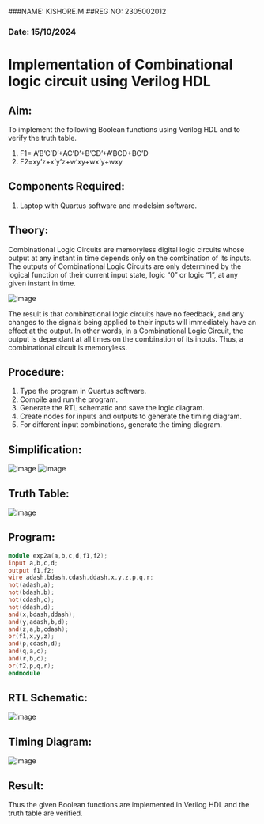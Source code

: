 ###NAME: KISHORE.M
##REG NO: 2305002012
### Date: 15/10/2024 
# Implementation of Combinational logic circuit using Verilog HDL
## Aim:
To implement the following Boolean functions using Verilog HDL and to verify the truth table.
1. F1= A’B’C’D’+AC’D’+B’CD’+A’BCD+BC’D
2. F2=xy’z+x’y’z+w’xy+wx’y+wxy

## Components Required:
1.	Laptop with Quartus software and modelsim software.

## Theory:
Combinational Logic Circuits are memoryless digital logic circuits whose output at any instant in time depends only on the combination of its inputs.
The outputs of Combinational Logic Circuits are only determined by the logical function of their current input state, logic “0” or logic “1”, at any given instant in time.

![image](https://github.com/rvinifa/ex.2/assets/133735746/949815d3-0912-49c7-81c0-eea1c148d48e)

The result is that combinational logic circuits have no feedback, and any changes to the signals being applied to their inputs will immediately have an effect at the output. In other words, in a Combinational Logic Circuit, the output is dependant at all times on the combination of its inputs. Thus, a combinational circuit is memoryless.

## Procedure:
1.	Type the program in Quartus software.
2.	Compile and run the program.
3.	Generate the RTL schematic and save the logic diagram.
4.	Create nodes for inputs and outputs to generate the timing diagram.
5.	For different input combinations, generate the timing diagram.

## Simplification:
![image](https://github.com/RahulM2005R/Implementation-of-Combinational-logic-circuit-using-Verilog-HDL/assets/166299886/56c66f4c-f544-4cf7-b670-0ad7f447face)
![image](https://github.com/RahulM2005R/Implementation-of-Combinational-logic-circuit-using-Verilog-HDL/assets/166299886/90b6b7aa-8089-4c59-a99c-7503c4882118)


## Truth Table:
![image](https://github.com/RahulM2005R/Implementation-of-Combinational-logic-circuit-using-Verilog-HDL/assets/166299886/d631d2c1-ae69-474d-b6fc-9e11f1b0d015)

## Program:
```verilog
module exp2a(a,b,c,d,f1,f2);
input a,b,c,d;
output f1,f2;
wire adash,bdash,cdash,ddash,x,y,z,p,q,r;
not(adash,a);
not(bdash,b);
not(cdash,c);
not(ddash,d);
and(x,bdash,ddash);
and(y,adash,b,d);
and(z,a,b,cdash);
or(f1,x,y,z);
and(p,cdash,d);
and(q,a,c);
and(r,b,c);
or(f2,p,q,r);
endmodule
```

## RTL Schematic:
![image](https://github.com/RahulMR2005/ex.2/assets/145525365/0f574b7b-dc36-4916-9a7d-09aa12fa9c49)


## Timing Diagram:
![image](https://github.com/RahulMR2005/ex.2/assets/145525365/88caa0b3-55b7-4659-aafa-f5c961679723)



## Result:

Thus the given Boolean functions are implemented in Verilog HDL and the truth table are verified.



